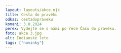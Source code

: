 ```yaml
---
layout: layouts/akce.njk
title: Cesta do pravěku
odkaz: cestadopraveku
konani: 3.8.2024
perex: Vydejte se s námi po řece Času do pravěku.
foto: akce 3.jpg
alt: Indianské leto
tags: ["novinky"]
---
```

